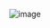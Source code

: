 ![image](https://user-images.githubusercontent.com/88758884/136417462-4aebc20f-8f1a-4f7b-b1be-13110edbb387.png)

